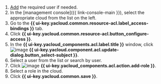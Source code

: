 1. [Add](../iam/operations/users/create.md) the required user if needed.
1. In the [management console]({{ link-console-main }}), select the appropriate cloud from the list on the left.
1. Go to the **{{ ui-key.yacloud.common.resource-acl.label_access-bindings }}** tab.
1. Click **{{ ui-key.yacloud.common.resource-acl.button_configure-access }}**.
1. In the **{{ ui-key.yacloud_components.acl.label.title }}** window, click ![image](../_assets/console-icons/plus.svg) **{{ ui-key.yacloud.component.acl.update-dialog.button_select-subject }}**.
1. Select a user from the list or search by user.
1. Click ![image](../_assets/console-icons/plus.svg) **{{ ui-key.yacloud_components.acl.action.add-role }}**.
1. Select a role in the cloud.
1. Click **{{ ui-key.yacloud.common.save }}**.